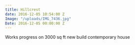 ```yaml
---
title: Hillcrest
date: 2016-12-05 10:54:00 Z
Image: "/uploads/IMG_7436.jpg"
Date: 2016-12-05 00:00:00 Z
---
```


Works progress on 3000 sq ft new build contemporary house